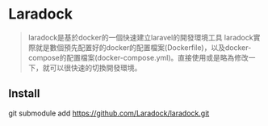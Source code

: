 # Laradock
> laradock是基於docker的一個快速建立laravel的開發環境工具
> laradock實際就是數個預先配置好的docker的配置檔案(Dockerfile)，以及docker-compose的配置檔案(docker-compose.yml)。直接使用或是略為修改一下，就可以很快速的切換開發環境。
## Install
git submodule add https://github.com/Laradock/laradock.git
